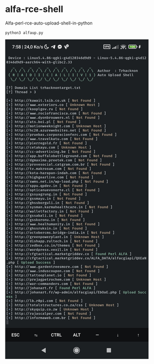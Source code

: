 # alfa-rce-shell
Alfa-perl-rce-auto-upload-shell-in-python
```
python3 alfaup.py
```
![screen](Screenshot_2022-07-05-07-58-05-459_com.termux.jpg) 

